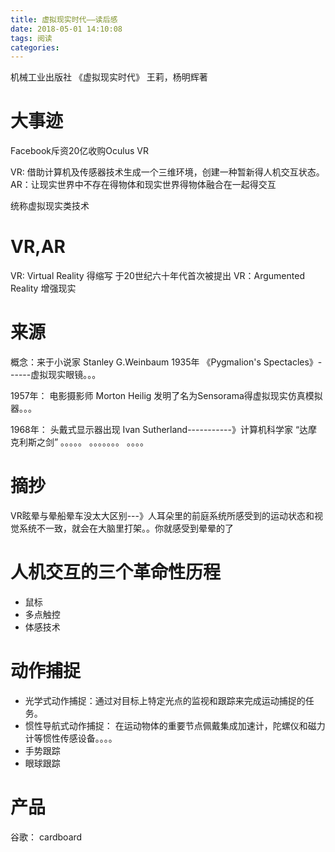 ```yaml
---
title: 虚拟现实时代——读后感
date: 2018-05-01 14:10:08
tags: 阅读
categories:
---
```

机械工业出版社
《虚拟现实时代》
王莉，杨明辉著
<!-- more -->

# 大事迹


Facebook斥资20亿收购Oculus VR

VR:  借助计算机及传感器技术生成一个三维环境，创建一种暂新得人机交互状态。
AR：让现实世界中不存在得物体和现实世界得物体融合在一起得交互

统称虚拟现实类技术

# VR,AR

VR:  Virtual Reality  得缩写  于20世纪六十年代首次被提出
VR：Argumented Reality  增强现实

# 来源
概念：来于小说家  Stanley G.Weinbaum   1935年
《Pygmalion's Spectacles》------虚拟现实眼镜。。。

1957年：
电影摄影师 Morton Heilig 发明了名为Sensorama得虚拟现实仿真模拟器。。。

1968年：  头戴式显示器出现
Ivan Sutherland-----------》计算机科学家
“达摩克利斯之剑”
。。。。。
。。。。。。。
。。。。



  # 摘抄

VR眩晕与晕船晕车没太大区别---》人耳朵里的前庭系统所感受到的运动状态和视觉系统不一致，就会在大脑里打架。。你就感受到晕晕的了

# 人机交互的三个革命性历程
- 鼠标
- 多点触控
- 体感技术

# 动作捕捉
- 光学式动作捕捉：通过对目标上特定光点的监视和跟踪来完成运动捕捉的任务。
- 惯性导航式动作捕捉： 在运动物体的重要节点佩戴集成加速计，陀螺仪和磁力计等惯性传感设备。。。。
- 手势跟踪
- 眼球跟踪


# 产品
谷歌： cardboard
